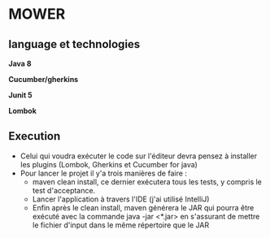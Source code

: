 # MOWER

## language et technologies 
**Java 8**

**Cucumber/gherkins**

**Junit 5**

**Lombok**

## Execution  

* Celui qui voudra exécuter le code sur l'éditeur devra pensez à installer les plugins (Lombok, Gherkins et Cucumber for java)
* Pour lancer le projet il y'a trois manières de faire : 
  * maven clean install, ce dernier exécutera tous les tests, y compris le test d'acceptance.
  * Lancer l'application à travers l'IDE (j'ai utilisé IntelliJ)
  * Enfin après le clean install, maven générera le JAR qui pourra être exécuté avec la commande java -jar <*.jar> en s'assurant de mettre le fichier d'input dans le même répertoire que le JAR